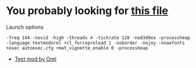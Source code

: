 # You probably looking for [this file](r_uben.cfg)

Launch options

```-freq 144 -novid -high -threads 4 -tickrate 128 -nod3d9ex -processheap -language textmodorel +cl_forcepreload 1 -noborder -nojoy -noaafonts +exec autoexec.cfg +mat_vignette_enable 0 -processheap```

- [Text mod by Orel](http://csgo.gamebanana.com/gamefiles/3711)
